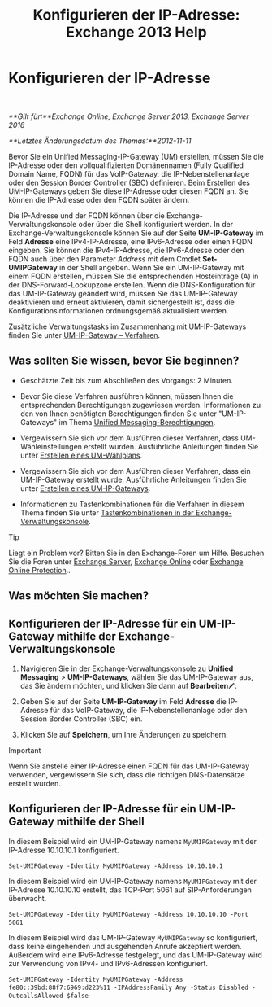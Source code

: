 ﻿---
title: 'Konfigurieren der IP-Adresse: Exchange 2013 Help'
TOCTitle: Konfigurieren der IP-Adresse
ms:assetid: 100541c1-2297-4c46-9602-b304736541a8
ms:mtpsurl: https://technet.microsoft.com/de-de/library/Bb266940(v=EXCHG.150)
ms:contentKeyID: 50475100
ms.date: 04/24/2018
mtps_version: v=EXCHG.150
ms.translationtype: HT
---

# Konfigurieren der IP-Adresse

 

_**Gilt für:**Exchange Online, Exchange Server 2013, Exchange Server 2016_

_**Letztes Änderungsdatum des Themas:**2012-11-11_

Bevor Sie ein Unified Messaging-IP-Gateway (UM) erstellen, müssen Sie die IP-Adresse oder den vollqualifizierten Domänennamen (Fully Qualified Domain Name, FQDN) für das VoIP-Gateway, die IP-Nebenstellenanlage oder den Session Border Controller (SBC) definieren. Beim Erstellen des UM-IP-Gateways geben Sie diese IP-Adresse oder diesen FQDN an. Sie können die IP-Adresse oder den FQDN später ändern.

Die IP-Adresse und der FQDN können über die Exchange-Verwaltungskonsole oder über die Shell konfiguriert werden. In der Exchange-Verwaltungskonsole können Sie auf der Seite **UM-IP-Gateway** im Feld **Adresse** eine IPv4-IP-Adresse, eine IPv6-Adresse oder einen FQDN eingeben. Sie können die IPv4-IP-Adresse, die IPv6-Adresse oder den FQDN auch über den Parameter *Address* mit dem Cmdlet **Set-UMIPGateway** in der Shell angeben. Wenn Sie ein UM-IP-Gateway mit einem FQDN erstellen, müssen Sie die entsprechenden Hosteinträge (A) in der DNS-Forward-Lookupzone erstellen. Wenn die DNS-Konfiguration für das UM-IP-Gateway geändert wird, müssen Sie das UM-IP-Gateway deaktivieren und erneut aktivieren, damit sichergestellt ist, dass die Konfigurationsinformationen ordnungsgemäß aktualisiert werden.

Zusätzliche Verwaltungstasks im Zusammenhang mit UM-IP-Gateways finden Sie unter [UM-IP-Gateway – Verfahren](um-ip-gateway-procedures-exchange-2013-help.md).

## Was sollten Sie wissen, bevor Sie beginnen?

  - Geschätzte Zeit bis zum Abschließen des Vorgangs: 2 Minuten.

  - Bevor Sie diese Verfahren ausführen können, müssen Ihnen die entsprechenden Berechtigungen zugewiesen werden. Informationen zu den von Ihnen benötigten Berechtigungen finden Sie unter "UM-IP-Gateways" im Thema [Unified Messaging-Berechtigungen](unified-messaging-permissions-exchange-2013-help.md).

  - Vergewissern Sie sich vor dem Ausführen dieser Verfahren, dass UM-Wähleinstellungen erstellt wurden. Ausführliche Anleitungen finden Sie unter [Erstellen eines UM-Wählplans](create-a-um-dial-plan-exchange-2013-help.md).

  - Vergewissern Sie sich vor dem Ausführen dieser Verfahren, dass ein UM-IP-Gateway erstellt wurde. Ausführliche Anleitungen finden Sie unter [Erstellen eines UM-IP-Gateways](create-a-um-ip-gateway-exchange-2013-help.md).

  - Informationen zu Tastenkombinationen für die Verfahren in diesem Thema finden Sie unter [Tastenkombinationen in der Exchange-Verwaltungskonsole](keyboard-shortcuts-in-the-exchange-admin-center-exchange-online-protection-help.md).


> [!TIP]
> Liegt ein Problem vor? Bitten Sie in den Exchange-Foren um Hilfe. Besuchen Sie die Foren unter <A href="https://go.microsoft.com/fwlink/p/?linkid=60612">Exchange Server</A>, <A href="https://go.microsoft.com/fwlink/p/?linkid=267542">Exchange Online</A> oder <A href="https://go.microsoft.com/fwlink/p/?linkid=285351">Exchange Online Protection</A>..



## Was möchten Sie machen?

## Konfigurieren der IP-Adresse für ein UM-IP-Gateway mithilfe der Exchange-Verwaltungskonsole

1.  Navigieren Sie in der Exchange-Verwaltungskonsole zu **Unified Messaging** \> **UM-IP-Gateways**, wählen Sie das UM-IP-Gateway aus, das Sie ändern möchten, und klicken Sie dann auf **Bearbeiten**![Bearbeitungssymbol](images/Bb124582.6f53ccb2-1f13-4c02-bea0-30690e6ea71d(EXCHG.150).gif "Bearbeitungssymbol").

2.  Geben Sie auf der Seite **UM-IP-Gateway** im Feld **Adresse** die IP-Adresse für das VoIP-Gateway, die IP-Nebenstellenanlage oder den Session Border Controller (SBC) ein.

3.  Klicken Sie auf **Speichern**, um Ihre Änderungen zu speichern.


> [!IMPORTANT]
> Wenn Sie anstelle einer IP-Adresse einen FQDN für das UM-IP-Gateway verwenden, vergewissern Sie sich, dass die richtigen DNS-Datensätze erstellt wurden.



## Konfigurieren der IP-Adresse für ein UM-IP-Gateway mithilfe der Shell

In diesem Beispiel wird ein UM-IP-Gateway namens `MyUMIPGateway` mit der IP-Adresse 10.10.10.1 konfiguriert.

    Set-UMIPGateway -Identity MyUMIPGateway -Address 10.10.10.1

In diesem Beispiel wird ein UM-IP-Gateway namens `MyUMIPGateway` mit der IP-Adresse 10.10.10.10 erstellt, das TCP-Port 5061 auf SIP-Anforderungen überwacht.

    Set-UMIPGateway -Identity MyUMIPGateway -Address 10.10.10.10 -Port 5061

In diesem Beispiel wird das UM-IP-Gateway `MyUMIPGateway` so konfiguriert, dass keine eingehenden und ausgehenden Anrufe akzeptiert werden. Außerdem wird eine IPv6-Adresse festgelegt, und das UM-IP-Gateway wird zur Verwendung von IPv4- und IPv6-Adressen konfiguriert.

    Set-UMIPGateway -Identity MyUMIPGateway -Address fe80::39bd:88f7:6969:d223%11 -IPAddressFamily Any -Status Disabled -OutcallsAllowed $false

